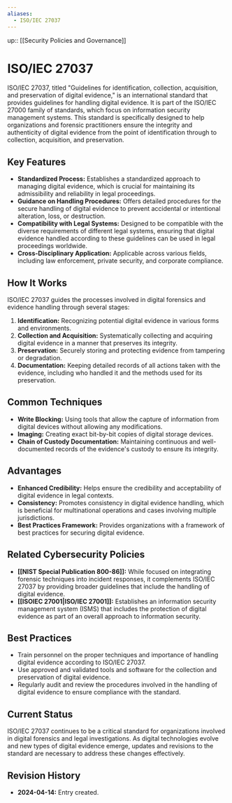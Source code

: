 ```yaml
---
aliases:
  - ISO/IEC 27037
---
```

up:: [[Security Policies and Governance]]
# ISO/IEC 27037

ISO/IEC 27037, titled "Guidelines for identification, collection, acquisition, and preservation of digital evidence," is an international standard that provides guidelines for handling digital evidence. It is part of the ISO/IEC 27000 family of standards, which focus on information security management systems. This standard is specifically designed to help organizations and forensic practitioners ensure the integrity and authenticity of digital evidence from the point of identification through to collection, acquisition, and preservation.

## Key Features

- **Standardized Process:** Establishes a standardized approach to managing digital evidence, which is crucial for maintaining its admissibility and reliability in legal proceedings.
- **Guidance on Handling Procedures:** Offers detailed procedures for the secure handling of digital evidence to prevent accidental or intentional alteration, loss, or destruction.
- **Compatibility with Legal Systems:** Designed to be compatible with the diverse requirements of different legal systems, ensuring that digital evidence handled according to these guidelines can be used in legal proceedings worldwide.
- **Cross-Disciplinary Application:** Applicable across various fields, including law enforcement, private security, and corporate compliance.

## How It Works

ISO/IEC 27037 guides the processes involved in digital forensics and evidence handling through several stages:

1. **Identification:** Recognizing potential digital evidence in various forms and environments.
2. **Collection and Acquisition:** Systematically collecting and acquiring digital evidence in a manner that preserves its integrity.
3. **Preservation:** Securely storing and protecting evidence from tampering or degradation.
4. **Documentation:** Keeping detailed records of all actions taken with the evidence, including who handled it and the methods used for its preservation.

## Common Techniques

- **Write Blocking:** Using tools that allow the capture of information from digital devices without allowing any modifications.
- **Imaging:** Creating exact bit-by-bit copies of digital storage devices.
- **Chain of Custody Documentation:** Maintaining continuous and well-documented records of the evidence's custody to ensure its integrity.

## Advantages

- **Enhanced Credibility:** Helps ensure the credibility and acceptability of digital evidence in legal contexts.
- **Consistency:** Promotes consistency in digital evidence handling, which is beneficial for multinational operations and cases involving multiple jurisdictions.
- **Best Practices Framework:** Provides organizations with a framework of best practices for securing digital evidence.

## Related Cybersecurity Policies

- **[[NIST Special Publication 800-86]]:** While focused on integrating forensic techniques into incident responses, it complements ISO/IEC 27037 by providing broader guidelines that include the handling of digital evidence.
- **[[ISOIEC 27001|ISO/IEC 27001]]:** Establishes an information security management system (ISMS) that includes the protection of digital evidence as part of an overall approach to information security.

## Best Practices

- Train personnel on the proper techniques and importance of handling digital evidence according to ISO/IEC 27037.
- Use approved and validated tools and software for the collection and preservation of digital evidence.
- Regularly audit and review the procedures involved in the handling of digital evidence to ensure compliance with the standard.

## Current Status

ISO/IEC 27037 continues to be a critical standard for organizations involved in digital forensics and legal investigations. As digital technologies evolve and new types of digital evidence emerge, updates and revisions to the standard are necessary to address these changes effectively.

## Revision History

- **2024-04-14:** Entry created.